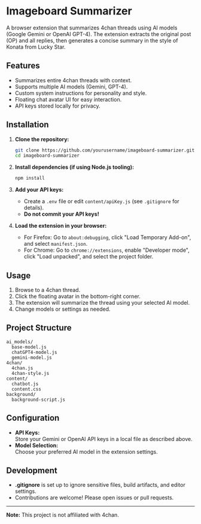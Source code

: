 # Imageboard Summarizer

A browser extension that summarizes 4chan threads using AI models (Google Gemini or OpenAI GPT-4). The extension extracts the original post (OP) and all replies, then generates a concise summary in the style of Konata from Lucky Star.

## Features

- Summarizes entire 4chan threads with context.
- Supports multiple AI models (Gemini, GPT-4).
- Custom system instructions for personality and style.
- Floating chat avatar UI for easy interaction.
- API keys stored locally for privacy.

## Installation

1. **Clone the repository:**

   ```sh
   git clone https://github.com/yourusername/imageboard-summarizer.git
   cd imageboard-summarizer
   ```

2. **Install dependencies (if using Node.js tooling):**

   ```sh
   npm install
   ```

3. **Add your API keys:**

   - Create a `.env` file or edit `content/apiKey.js` (see `.gitignore` for details).
   - **Do not commit your API keys!**

4. **Load the extension in your browser:**
   - For Firefox: Go to `about:debugging`, click "Load Temporary Add-on", and select `manifest.json`.
   - For Chrome: Go to `chrome://extensions`, enable "Developer mode", click "Load unpacked", and select the project folder.

## Usage

1. Browse to a 4chan thread.
2. Click the floating avatar in the bottom-right corner.
3. The extension will summarize the thread using your selected AI model.
4. Change models or settings as needed.

## Project Structure

```
ai_models/
  base-model.js
  chatGPT4-model.js
  gemini-model.js
4chan/
  4chan.js
  4chan-style.js
content/
  chatbot.js
  content.css
background/
  background-script.js
```

## Configuration

- **API Keys:**  
  Store your Gemini or OpenAI API keys in a local file as described above.
- **Model Selection:**  
  Choose your preferred AI model in the extension settings.

## Development

- **.gitignore** is set up to ignore sensitive files, build artifacts, and editor settings.
- Contributions are welcome! Please open issues or pull requests.

---

**Note:** This project is not affiliated with 4chan.
